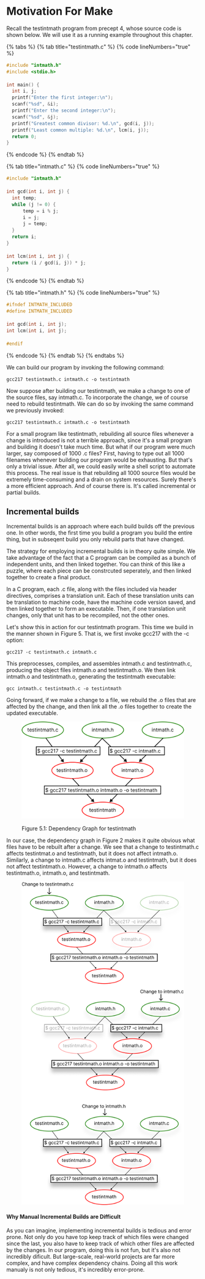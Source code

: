 # Motivation For Make

Recall the testintmath program from precept 4, whose source code is shown below. We will use it as a running example throughout this chapter.&#x20;

{% tabs %}
{% tab title="testintmath.c" %}
{% code lineNumbers="true" %}
```c
#include "intmath.h"
#include <stdio.h>

int main() {
  int i, j;
  printf("Enter the first integer:\n");
  scanf("%sd", &i);
  printf("Enter the second integer:\n");
  scanf("%sd", &j);
  printf("Greatest common divisor: %d.\n", gcd(i, j));
  printf("Least common multiple: %d.\n", lcm(i, j));
  return 0;
}
```
{% endcode %}
{% endtab %}

{% tab title="intmath.c" %}
{% code lineNumbers="true" %}
```c
#include "intmath.h"

int gcd(int i, int j) {   
  int temp;    
  while (j != 0) {
      temp = i % j;     
      i = j;     
      j = temp;   
  }  
  return i; 
}

int lcm(int i, int j) {   
  return (i / gcd(i, j)) * j; 
}
```
{% endcode %}
{% endtab %}

{% tab title="intmath.h" %}
{% code lineNumbers="true" %}
```c
#ifndef INTMATH_INCLUDED 
#define INTMATH_INCLUDED 

int gcd(int i, int j); 
int lcm(int i, int j); 

#endif
```
{% endcode %}
{% endtab %}
{% endtabs %}

We can build our program by invoking the following command:

```
gcc217 testintmath.c intmath.c -o testintmath
```

Now suppose after building our testintmath, we make a change to one of the source files, say intmath.c. To incorporate the change, we of course need to rebuild testintmath. We can do so by invoking the same command we previously invoked:

```
gcc217 testintmath.c intmath.c -o testintmath
```

For a small program like testintmath, rebuilding all source files whenever a change is introduced is not a terrible approach, since it's a small program and building it doesn't take much time. But what if our program were much larger, say composed of 1000 .c files? First, having to type out all 1000 filenames whenever building our program would be exhausting. But that's only a trivial issue. After all, we could easily write a shell script to automate this process. The real issue is that rebuilding all 1000 source files would be extremely time-consuming and a drain on system resources. Surely there's a more efficient approach. And of course there is. It's called incremental or partial builds.&#x20;

## Incremental builds

Incremental builds is an approach where each build builds off the previous one. In other words, the first time you build a program you build the entire thing, but in subseqent build you only rebuild parts that have changed.

The strategy for employing incremental builds is in theory quite simple. We take advantage of the fact that a C program can be compiled as a bunch of independent units, and then linked together. You can think of this like a puzzle, where each piece can be constrcuted seperately, and then linked together to create a final product.&#x20;

In a C program, each .c file, along with the files included via header directives, comprises a translation unit. Each of these translation units can be translation to machine code, have the machine code version saved, and then linked together to form an executable. Then, if one translation unit changes, only that unit has to be recompiled, not the other ones.&#x20;

Let's show this in action for our testintmath program. This time we build in the manner shown in Figure 5. That is, we first invoke gcc217 with the -c option:

```
gcc217 -c testintmath.c intmath.c 
```

This preprocesses, compiles, and assembles intmath.c and testintmath.c, producing the object files intmath.o and testintmath.o. We then link intmath.o and testintmath.o, generating the testintmath executable:&#x20;

```
gcc intmath.c testintmath.c -o testintmath
```

Going forward, if we make a change to a file, we rebuild the .o files that are affected by the change, and then link all the .o files together to create the updated executable.&#x20;

<figure><img src="../.gitbook/assets/Group 28 (1).png" alt=""><figcaption><p>Figure 5.1: Dependency Graph for testintmath</p></figcaption></figure>

In our case, the dependency graph in Figure 2 makes it quite obvious what files have to be rebuilt after a change. We see that a change to testintmath.c affects testintmat.o and testintmath, but it does not affect intmath.o. Similarly, a change to intmath.c affects intmat.o and testintmath, but it does not affect testintmath.o. However, a change to intmath.o affects testintmath.o, intmath.o, and testintmath.&#x20;

<figure><img src="../.gitbook/assets/Group 64 (2).png" alt="" width="563"><figcaption></figcaption></figure>

#### Why Manual Incremental Builds are Difficult

As you can imagine, implementing incremental builds is tedious and error prone. Not only do you have top keep track of which files were changed since the last, you also have to keep track of which other files are affected by the changes. In our program, doing this is not fun, but it's also not incredibly dificult. But large-scale, real-world projects are far more complex, and have complex dependency chains. Doing all this work manualy is not only tedious, it's incredibly error-prone.&#x20;
